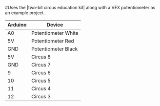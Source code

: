 #Uses the |two-bit circus education kit| along with a VEX potentiometer as an example project. 

Arduino | Device
--- | --- 
A0 | Potentiometer White
5V | Potentiometer Red
GND | Potentiometer Black
5V | Circus 8
GND | Circus 7
9 | Circus 6
10 | Circus 5
11 | Circus 4
12 | Circus 3